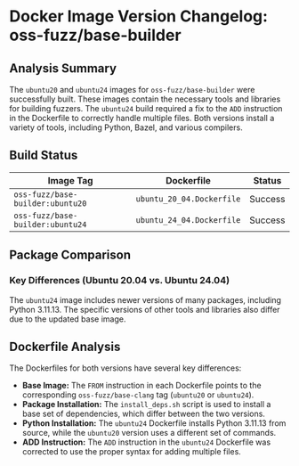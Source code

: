 # Docker Image Version Changelog: oss-fuzz/base-builder

## Analysis Summary

The `ubuntu20` and `ubuntu24` images for `oss-fuzz/base-builder` were successfully built. These images contain the necessary tools and libraries for building fuzzers. The `ubuntu24` build required a fix to the `ADD` instruction in the Dockerfile to correctly handle multiple files. Both versions install a variety of tools, including Python, Bazel, and various compilers.

## Build Status

| Image Tag | Dockerfile | Status |
| --- | --- | --- |
| `oss-fuzz/base-builder:ubuntu20` | `ubuntu_20_04.Dockerfile` | Success |
| `oss-fuzz/base-builder:ubuntu24` | `ubuntu_24_04.Dockerfile` | Success |

## Package Comparison

### Key Differences (Ubuntu 20.04 vs. Ubuntu 24.04)

The `ubuntu24` image includes newer versions of many packages, including Python 3.11.13. The specific versions of other tools and libraries also differ due to the updated base image.

## Dockerfile Analysis

The Dockerfiles for both versions have several key differences:

*   **Base Image:** The `FROM` instruction in each Dockerfile points to the corresponding `oss-fuzz/base-clang` tag (`ubuntu20` or `ubuntu24`).
*   **Package Installation:** The `install_deps.sh` script is used to install a base set of dependencies, which differ between the two versions.
*   **Python Installation:** The `ubuntu24` Dockerfile installs Python 3.11.13 from source, while the `ubuntu20` version uses a different set of commands.
*   **ADD Instruction:** The `ADD` instruction in the `ubuntu24` Dockerfile was corrected to use the proper syntax for adding multiple files.
